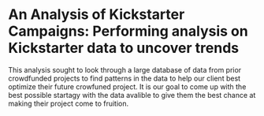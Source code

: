 # An Analysis of Kickstarter Campaigns: Performing analysis on Kickstarter data to uncover trends

This analysis sought to look through a large database of data from prior crowdfunded projects to find patterns in the data to help our client best optimize their future crowfuned project. It is our goal to come up with the best possible startagy with the data avalible to give them the best chance at making their project come to fruition.
